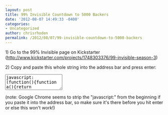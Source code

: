 ```yaml
---
layout: post
title: 99% Invisible Countdown to 5000 Backers
date: '2012-08-07 14:49:33 -0400'
categories:
- Uncategorized
author: chrisrhoden
permalink: /2012/08/07/99-invisible-countdown-to-5000-backers
---
```

<p>1) Go to the 99% Invisible page on Kickstarter (<a href="http://www.kickstarter.com/projects/1748303376/99-invisible-season-3" target="_blank">http://www.kickstarter.com/projects/1748303376/99-invisible-season-3</a>)</p>
<p>2) Copy and paste this whole string into the address bar and press enter:</p>
<pre><textarea onclick="javascript:this.select()" style="height:50px">javascript:(function(){function a(){return parseInt($("#backers_count span").data("value"))}var b=a()-1,c=setInterval(function(){var f;if((f=a())!=b){b=f;d=5e3-b;if(d){alert(d+" to go...")}else{alert("WE DID IT!");clearInterval(c)}}},500)})()</textarea></pre>
<p>(note: Google Chrome seems to strip the "javascript:" from the beginning if you paste it into the address bar, so make sure it's there before you hit enter or else this won't work!)</p>
